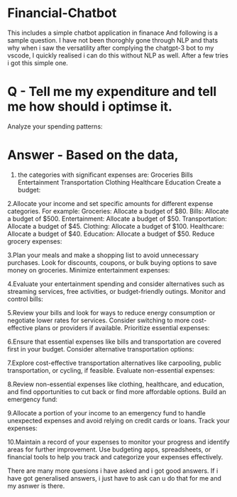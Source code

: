 # Financial-Chatbot
This includes a simple chatbot application in finanace
And following is a sample question. I have not been thoroghly gone through NLP and thats why when i saw the versatility after complying the chatgpt-3 bot to my vscode, I quickly realised i can do this without NLP as well. After a few tries i got this simple one.

# Q - Tell me my expenditure and tell me how should i optimse it.
Analyze your spending patterns:

# Answer - Based on the data, 
1. the categories with significant expenses are:
Groceries
Bills
Entertainment
Transportation
Clothing
Healthcare
Education
Create a budget:

2.Allocate your income and set specific amounts for different expense categories.
For example:
Groceries: Allocate a budget of $80.
Bills: Allocate a budget of $500.
Entertainment: Allocate a budget of $50.
Transportation: Allocate a budget of $45.
Clothing: Allocate a budget of $100.
Healthcare: Allocate a budget of $40.
Education: Allocate a budget of $50.
Reduce grocery expenses:

3.Plan your meals and make a shopping list to avoid unnecessary purchases.
Look for discounts, coupons, or bulk buying options to save money on groceries.
Minimize entertainment expenses:

4.Evaluate your entertainment spending and consider alternatives such as streaming services, free activities, or budget-friendly outings.
Monitor and control bills:

5.Review your bills and look for ways to reduce energy consumption or negotiate lower rates for services.
Consider switching to more cost-effective plans or providers if available.
Prioritize essential expenses:

6.Ensure that essential expenses like bills and transportation are covered first in your budget.
Consider alternative transportation options:

7.Explore cost-effective transportation alternatives like carpooling, public transportation, or cycling, if feasible.
Evaluate non-essential expenses:

8.Review non-essential expenses like clothing, healthcare, and education, and find opportunities to cut back or find more affordable options.
Build an emergency fund:

9.Allocate a portion of your income to an emergency fund to handle unexpected expenses and avoid relying on credit cards or loans.
Track your expenses:

10.Maintain a record of your expenses to monitor your progress and identify areas for further improvement.
Use budgeting apps, spreadsheets, or financial tools to help you track and categorize your expenses effectively.


There are many more quesions i have asked and i got good answers.
If i have got generalised answers, i just have to ask can u do that for me and my asnwer is there.
